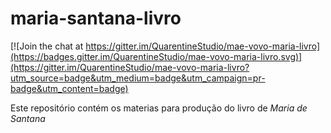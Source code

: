 # maria-santana-livro

[![Join the chat at https://gitter.im/QuarentineStudio/mae-vovo-maria-livro](https://badges.gitter.im/QuarentineStudio/mae-vovo-maria-livro.svg)](https://gitter.im/QuarentineStudio/mae-vovo-maria-livro?utm_source=badge&utm_medium=badge&utm_campaign=pr-badge&utm_content=badge)

Este repositório contém os materias para produção do livro de *Maria de Santana*
